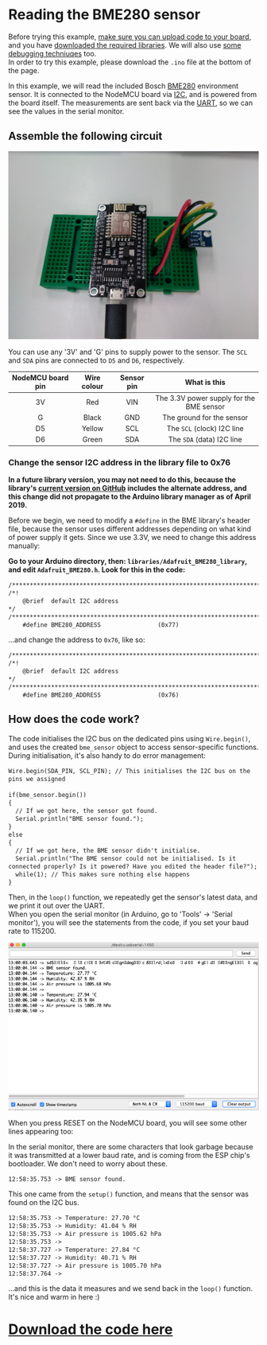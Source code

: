# Reading the BME280 sensor

Before trying this example, [make sure you can upload code to your board](getting_started.md), and you have [downloaded the required libraries](arduino.md). We will also use [some debugging techniuqes](debug.md) too.  
In order to try this example, please download the `.ino` file at the bottom of the page.

In this example, we will read the included Bosch [BME280]((https://www.bosch-sensortec.com/bst/products/all_products/bme280)) environment sensor. It is connected to the NodeMCU board via [I2C](glossary.md), and is powered from the board itself. The measurements are sent back via the [UART](glossary.md), so we can see the values in the serial monitor.

## Assemble the following circuit

![bme_assembled](images/bme_assembled.jpg)

You can use any '3V' and 'G' pins to supply power to the sensor. The `SCL` and `SDA` pins are connected to `D5` and `D6`, respectively.

| NodeMCU board pin | Wire colour | Sensor pin | What is this |
|:------------:|:------------:|:---------:|:--------:|
| 3V | Red | VIN | The 3.3V power supply for the BME sensor |
| G | Black | GND | The ground for the sensor |
| D5 | Yellow | SCL | The `SCL` (clock) I2C line |
| D6 | Green | SDA | The `SDA` (data) I2C line |

### Change the sensor I2C address in the library file to 0x76

**In a future library version, you may not need to do this, because the library's [current version on GitHub](https://github.com/adafruit/Adafruit_BME280_Library/blob/master/Adafruit_BME280.h) includes the alternate address, and this change did not propagate to the Arduino library manager as of April 2019.**

Before we begin, we need to modify a `#define` in the BME library's header file, because the sensor uses different addresses depending on what kind of power supply it gets. Since we use 3.3V, we need to change this address manually:  

**Go to your Arduino directory, then: `libraries/Adafruit_BME280_library`, and edit `Adafruit_BME280.h`. Look for this in the code:**
```
/**************************************************************************/
/*! 
    @brief  default I2C address
*/
/**************************************************************************/
    #define BME280_ADDRESS                (0x77)
```

...and change the address to `0x76`, like so:

```
/**************************************************************************/
/*! 
    @brief  default I2C address
*/
/**************************************************************************/
    #define BME280_ADDRESS                (0x76)
```

## How does the code work?

The code initialises the I2C bus on the dedicated pins using `Wire.begin()`, and uses the created `bme_sensor` object to access sensor-specific functions. During initialisation, it's also handy to do error management:

```
Wire.begin(SDA_PIN, SCL_PIN); // This initialises the I2C bus on the pins we assigned

if(bme_sensor.begin())
{
  // If we got here, the sensor got found.
  Serial.println("BME sensor found.");
}
else
{
  // If we got here, the BME sensor didn't initialise.
  Serial.println("The BME sensor could not be initialised. Is it connected properly? Is it powered? Have you edited the header file?");
  while(1); // This makes sure nothing else happens
}

```
Then, in the `loop()` function, we repeatedly get the sensor's latest data, and we print it out over the UART.  
When you open the serial monitor (in Arduino, go to 'Tools' -> 'Serial monitor'), you will see the statements from the code, if you set your baud rate to 115200.

![sensor_messages](images/sensor_messages.png)

When you press RESET on the NodeMCU board, you will see some other lines appearing too:

In the serial monitor, there are some characters that look garbage because it was transmitted at a lower baud rate, and is coming from the ESP chip's bootloader. We don't need to worry about these.  
```
12:58:35.753 -> BME sensor found.
```
This one came from the `setup()` function, and means that the sensor was found on the I2C bus.

```
12:58:35.753 -> Temperature: 27.70 °C
12:58:35.753 -> Humidity: 41.04 % RH
12:58:35.753 -> Air pressure is 1005.62 hPa
12:58:35.753 -> 
12:58:37.727 -> Temperature: 27.84 °C
12:58:37.727 -> Humidity: 40.71 % RH
12:58:37.727 -> Air pressure is 1005.70 hPa
12:58:37.764 -> 
```
...and this is the data it measures and we send back in the `loop()` function. It's nice and warm in here :)

# [Download the code here](arduino_code_files/bme_sensor/bme_sensor.ino)

